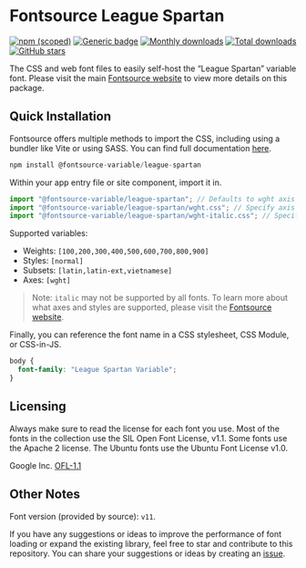 # Fontsource League Spartan

[![npm (scoped)](https://img.shields.io/npm/v/@fontsource-variable/league-spartan?color=brightgreen)](https://www.npmjs.com/package/@fontsource-variable/league-spartan) [![Generic badge](https://img.shields.io/badge/fontsource-passing-brightgreen)](https://github.com/fontsource/fontsource) [![Monthly downloads](https://badgen.net/npm/dm/@fontsource-variable/league-spartan)](https://github.com/fontsource/fontsource) [![Total downloads](https://badgen.net/npm/dt/@fontsource-variable/league-spartan)](https://github.com/fontsource/fontsource) [![GitHub stars](https://img.shields.io/github/stars/fontsource/fontsource.svg?style=social&label=Star)](https://github.com/fontsource/fontsource/stargazers)

The CSS and web font files to easily self-host the “League Spartan” variable font. Please visit the main [Fontsource website](https://fontsource.org/fonts/league-spartan) to view more details on this package.

## Quick Installation

Fontsource offers multiple methods to import the CSS, including using a bundler like Vite or using SASS. You can find full documentation [here](https://fontsource.org/docs/getting-started/introduction).

```javascript
npm install @fontsource-variable/league-spartan
```

Within your app entry file or site component, import it in.

```javascript
import "@fontsource-variable/league-spartan"; // Defaults to wght axis
import "@fontsource-variable/league-spartan/wght.css"; // Specify axis
import "@fontsource-variable/league-spartan/wght-italic.css"; // Specify axis and style
```

Supported variables:
- Weights: `[100,200,300,400,500,600,700,800,900]`
- Styles: `[normal]`
- Subsets: `[latin,latin-ext,vietnamese]`
- Axes: `[wght]`

> Note: `italic` may not be supported by all fonts. To learn more about what axes and styles are supported, please visit the [Fontsource website](https://fontsource.org/fonts/league-spartan).

Finally, you can reference the font name in a CSS stylesheet, CSS Module, or CSS-in-JS.

```css
body {
  font-family: "League Spartan Variable";
}
```

## Licensing
Always make sure to read the license for each font you use. Most of the fonts in the collection use the SIL Open Font License, v1.1. Some fonts use the Apache 2 license. The Ubuntu fonts use the Ubuntu Font License v1.0.

Google Inc.
[OFL-1.1](http://scripts.sil.org/OFL)

## Other Notes
Font version (provided by source): `v11`.

If you have any suggestions or ideas to improve the performance of font loading or expand the existing library, feel free to star and contribute to this repository. You can share your suggestions or ideas by creating an [issue](https://github.com/fontsource/fontsource/issues).